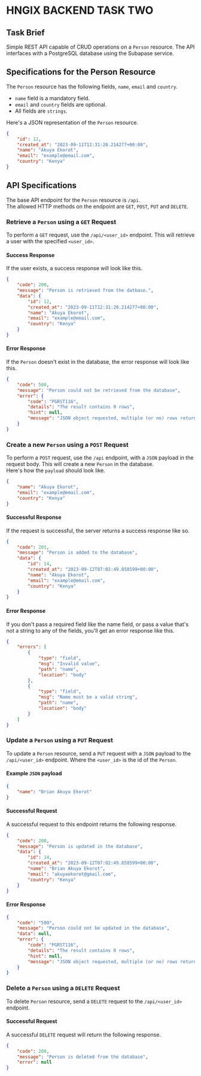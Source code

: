 # HNGIX BACKEND TASK TWO

## Task Brief

Simple REST API capable of CRUD operations on a `Person` resource. The API interfaces with a PostgreSQL database using the Subapase service.

## Specifications for the Person Resource

The `Person` resource has the following fields, `name`, `email` and `country`.

- `name` field is a mandatory field.
- `email` and `country` fields are optional.
- All fields are `strings`.

Here's a JSON representation of the `Person` resource.

```json
{
	"id": 12,
	"created_at": "2023-09-11T12:31:20.214277+00:00",
	"name": "Akuya Ekorot",
	"email": "example@email.com",
	"country": "Kenya"
}
```

## API Specifications

The base API endpoint for the `Person` resource is `/api`.
<br />
The allowed HTTP methods on the endpoint are `GET`, `POST`, `PUT` and `DELETE`.

### Retrieve a `Person` using a `GET` Request

To perform a `GET` request, use the `/api/<user_id>` endpoint. This will retrieve a user with the specified `<user_id>`.

#### Success Response

If the user exists, a success response will look like this.

```json
{
	"code": 200,
	"message": "Person is retrieved from the datbase.",
	"data": {
		"id": 12,
		"created_at": "2023-09-11T12:31:20.214277+00:00",
		"name": "Akuya Ekorot",
		"email": "example@email.com",
		"country": "Kenya"
	}
}
```

#### Error Response

If the `Person` doesn't exist in the database, the error response will look like this.

```json
{
	"code": 500,
	"message": "Person could not be retrieved from the database",
	"error": {
		"code": "PGRST116",
		"details": "The result contains 0 rows",
		"hint": null,
		"message": "JSON object requested, multiple (or no) rows returned"
	}
}
```

### Create a new `Person` using a `POST` Request

To perform a `POST` request, use the `/api` endpoint, with a `JSON` payload in the request body. This will create a new `Person` in the database.
<br />
Here's how the `payload` should look like.

```json
{
	"name": "Akuya Ekorot",
	"email": "example@email.com",
	"country": "Kenya"
}
```

#### Successful Response

If the request is successful, the server returns a success response like so.

```json
{
	"code": 201,
	"message": "Person is added to the database",
	"data": {
		"id": 14,
		"created_at": "2023-09-12T07:02:49.858599+00:00",
		"name": "Akuya Ekorot",
		"email": "example@email.com",
		"country": "Kenya"
	}
}
```

#### Error Response

If you don't pass a required field like the name field, or pass a value that's not a string to any of the fields, you'll get an error response like this.

```json
{
	"errors": [
		{
			"type": "field",
			"msg": "Invalid value",
			"path": "name",
			"location": "body"
		},
		{
			"type": "field",
			"msg": "Name must be a valid string",
			"path": "name",
			"location": "body"
		}
	]
}
```

### Update a `Person` using a `PUT` Request

To update a `Person` resource, send a `PUT` request with a `JSON` payload to the `/api/<user_id>` endpoint. Where the `<user_id>` is the id of the `Person`.

#### Example `JSON` payload

```json
{
	"name": "Brian Akuya Ekorot"
}
```

#### Successful Request

A successful request to this endpoint returns the following response.

```json
{
	"code": 200,
	"message": "Person is updated in the database",
	"data": {
		"id": 14,
		"created_at": "2023-09-12T07:02:49.858599+00:00",
		"name": "Brian Akuya Ekorot",
		"email": "akuyaekorot@gmail.com",
		"country": "Kenya"
	}
}
```

#### Error Response

```json
{
	"code": "500",
	"message": "Person could not be updated in the database",
	"data": null,
	"error": {
		"code": "PGRST116",
		"details": "The result contains 0 rows",
		"hint": null,
		"message": "JSON object requested, multiple (or no) rows returned"
	}
}
```

### Delete a `Person` using a `DELETE` Request

To delete `Person` resource, send a `DELETE` request to the `/api/<user_id>` endpoint.

#### Successful Request

A successful `DELETE` request will return the following response.

```json
{
	"code": 200,
	"message": "Person is deleted from the database",
	"error": null
}
```
